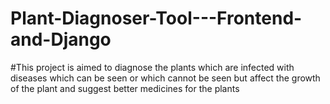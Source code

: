 # Plant-Diagnoser-Tool---Frontend-and-Django
#This project is aimed to diagnose the plants which are infected with diseases which can be seen or which cannot be seen but affect the growth of the plant and suggest better medicines for the plants
